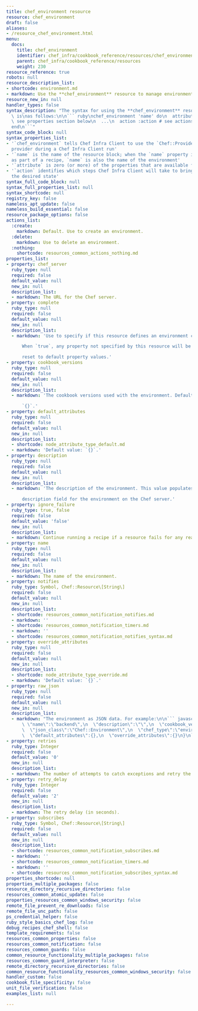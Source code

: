 ```yaml
---
title: chef_environment resource
resource: chef_environment
draft: false
aliases:
- /resource_chef_environment.html
menu:
  docs:
    title: chef_environment
    identifier: chef_infra/cookbook_reference/resources/chef_environment chef_environment
    parent: chef_infra/cookbook_reference/resources
    weight: 230
resource_reference: true
robots: null
resource_description_list:
- shortcode: environment.md
- markdown: Use the **chef_environment** resource to manage environments.
resource_new_in: null
handler_types: false
syntax_description: "The syntax for using the **chef_environment** resource in a recipe\
  \ is\nas follows:\n\n``` ruby\nchef_environment 'name' do\n  attribute 'value' #\
  \ see properties section below\n  ...\n  action :action # see actions section below\n\
  end\n```"
syntax_code_block: null
syntax_properties_list:
- '`chef_environment` tells Chef Infra Client to use the `Chef::Provider::ChefEnvironment`
  provider during a Chef Infra Client run'
- '`name` is the name of the resource block; when the `name` property is not specified
  as part of a recipe, `name` is also the name of the environment'
- '`attribute` is zero (or more) of the properties that are available for this resource'
- '`action` identifies which steps Chef Infra Client will take to bring the node into
  the desired state'
syntax_full_code_block: null
syntax_full_properties_list: null
syntax_shortcode: null
registry_key: false
nameless_apt_update: false
nameless_build_essential: false
resource_package_options: false
actions_list:
  :create:
    markdown: Default. Use to create an environment.
  :delete:
    markdown: Use to delete an environment.
  :nothing:
    shortcode: resources_common_actions_nothing.md
properties_list:
- property: chef_server
  ruby_type: null
  required: false
  default_value: null
  new_in: null
  description_list:
  - markdown: The URL for the Chef server.
- property: complete
  ruby_type: null
  required: false
  default_value: null
  new_in: null
  description_list:
  - markdown: 'Use to specify if this resource defines an environment completely.

      When `true`, any property not specified by this resource will be

      reset to default property values.'
- property: cookbook_versions
  ruby_type: null
  required: false
  default_value: null
  new_in: null
  description_list:
  - markdown: 'The cookbook versions used with the environment. Default value:

      `{}`.'
- property: default_attributes
  ruby_type: null
  required: false
  default_value: null
  new_in: null
  description_list:
  - shortcode: node_attribute_type_default.md
  - markdown: 'Default value: `{}`.'
- property: description
  ruby_type: null
  required: false
  default_value: null
  new_in: null
  description_list:
  - markdown: 'The description of the environment. This value populates the

      description field for the environment on the Chef server.'
- property: ignore_failure
  ruby_type: true, false
  required: false
  default_value: 'false'
  new_in: null
  description_list:
  - markdown: Continue running a recipe if a resource fails for any reason.
- property: name
  ruby_type: null
  required: false
  default_value: null
  new_in: null
  description_list:
  - markdown: The name of the environment.
- property: notifies
  ruby_type: Symbol, Chef::Resource\[String\]
  required: false
  default_value: null
  new_in: null
  description_list:
  - shortcode: resources_common_notification_notifies.md
  - markdown: ''
  - shortcode: resources_common_notification_timers.md
  - markdown: ''
  - shortcode: resources_common_notification_notifies_syntax.md
- property: override_attributes
  ruby_type: null
  required: false
  default_value: null
  new_in: null
  description_list:
  - shortcode: node_attribute_type_override.md
  - markdown: 'Default value: `{}`.'
- property: raw_json
  ruby_type: null
  required: false
  default_value: null
  new_in: null
  description_list:
  - markdown: "The environment as JSON data. For example:\n\n``` javascript\n{\n \
      \ \"name\":\"backend\",\n  \"description\":\"\",\n  \"cookbook_versions\":{},\n\
      \  \"json_class\":\"Chef::Environment\",\n  \"chef_type\":\"environment\",\n\
      \  \"default_attributes\":{},\n  \"override_attributes\":{}\n}\n```"
- property: retries
  ruby_type: Integer
  required: false
  default_value: '0'
  new_in: null
  description_list:
  - markdown: The number of attempts to catch exceptions and retry the resource.
- property: retry_delay
  ruby_type: Integer
  required: false
  default_value: '2'
  new_in: null
  description_list:
  - markdown: The retry delay (in seconds).
- property: subscribes
  ruby_type: Symbol, Chef::Resource\[String\]
  required: false
  default_value: null
  new_in: null
  description_list:
  - shortcode: resources_common_notification_subscribes.md
  - markdown: ''
  - shortcode: resources_common_notification_timers.md
  - markdown: ''
  - shortcode: resources_common_notification_subscribes_syntax.md
properties_shortcode: null
properties_multiple_packages: false
resource_directory_recursive_directories: false
resources_common_atomic_update: false
properties_resources_common_windows_security: false
remote_file_prevent_re_downloads: false
remote_file_unc_path: false
ps_credential_helper: false
ruby_style_basics_chef_log: false
debug_recipes_chef_shell: false
template_requirements: false
resources_common_properties: false
resources_common_notification: false
resources_common_guards: false
common_resource_functionality_multiple_packages: false
resources_common_guard_interpreter: false
remote_directory_recursive_directories: false
common_resource_functionality_resources_common_windows_security: false
handler_custom: false
cookbook_file_specificity: false
unit_file_verification: false
examples_list: null

---
```

